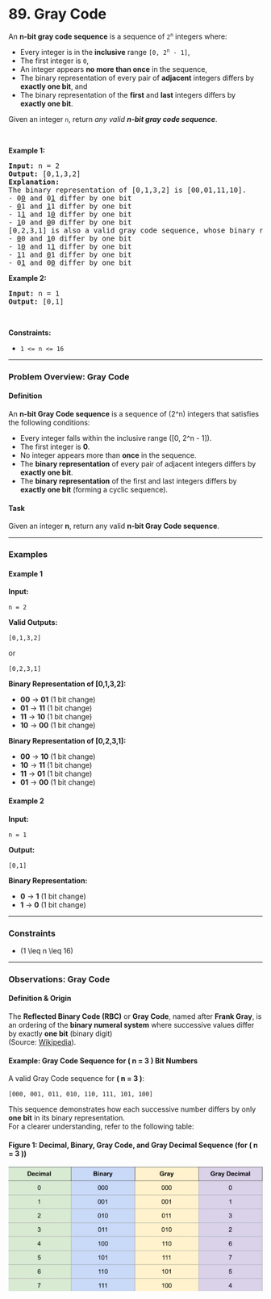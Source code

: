 # 89. Gray Code

<p>An <strong>n-bit gray code sequence</strong> is a sequence of <code>2<sup>n</sup></code> integers where:</p>

<ul>
	<li>Every integer is in the <strong>inclusive</strong> range <code>[0, 2<sup>n</sup> - 1]</code>,</li>
	<li>The first integer is <code>0</code>,</li>
	<li>An integer appears <strong>no more than once</strong> in the sequence,</li>
	<li>The binary representation of every pair of <strong>adjacent</strong> integers differs by <strong>exactly one bit</strong>, and</li>
	<li>The binary representation of the <strong>first</strong> and <strong>last</strong> integers differs by <strong>exactly one bit</strong>.</li>
</ul>

<p>Given an integer <code>n</code>, return <em>any valid <strong>n-bit gray code sequence</strong></em>.</p>

<p>&nbsp;</p>
<p><strong class="example">Example 1:</strong></p>

<pre><strong>Input:</strong> n = 2
<strong>Output:</strong> [0,1,3,2]
<strong>Explanation:</strong>
The binary representation of [0,1,3,2] is [00,01,11,10].
- 0<u>0</u> and 0<u>1</u> differ by one bit
- <u>0</u>1 and <u>1</u>1 differ by one bit
- 1<u>1</u> and 1<u>0</u> differ by one bit
- <u>1</u>0 and <u>0</u>0 differ by one bit
[0,2,3,1] is also a valid gray code sequence, whose binary representation is [00,10,11,01].
- <u>0</u>0 and <u>1</u>0 differ by one bit
- 1<u>0</u> and 1<u>1</u> differ by one bit
- <u>1</u>1 and <u>0</u>1 differ by one bit
- 0<u>1</u> and 0<u>0</u> differ by one bit
</pre>

<p><strong class="example">Example 2:</strong></p>

<pre><strong>Input:</strong> n = 1
<strong>Output:</strong> [0,1]
</pre>

<p>&nbsp;</p>
<p><strong>Constraints:</strong></p>

<ul>
	<li><code>1 &lt;= n &lt;= 16</code></li>
</ul>

---

### **Problem Overview: Gray Code**  

#### **Definition**  
An **n-bit Gray Code sequence** is a sequence of \(2^n\) integers that satisfies the following conditions:  
- Every integer falls within the inclusive range \([0, 2^n - 1]\).  
- The first integer is **0**.  
- No integer appears more than **once** in the sequence.  
- The **binary representation** of every pair of adjacent integers differs by **exactly one bit**.  
- The **binary representation** of the first and last integers differs by **exactly one bit** (forming a cyclic sequence).  

#### **Task**  
Given an integer **n**, return any valid **n-bit Gray Code sequence**.

---

### **Examples**  

#### **Example 1**  
**Input:**  
```plaintext
n = 2
```  
**Valid Outputs:**  
```plaintext
[0,1,3,2]
```
or  
```plaintext
[0,2,3,1]
```  

**Binary Representation of [0,1,3,2]:**  
- **00** → **01** (1 bit change)  
- **01** → **11** (1 bit change)  
- **11** → **10** (1 bit change)  
- **10** → **00** (1 bit change)  

**Binary Representation of [0,2,3,1]:**  
- **00** → **10** (1 bit change)  
- **10** → **11** (1 bit change)  
- **11** → **01** (1 bit change)  
- **01** → **00** (1 bit change)  

#### **Example 2**  
**Input:**  
```plaintext
n = 1
```  
**Output:**  
```plaintext
[0,1]
```  
**Binary Representation:**  
- **0** → **1** (1 bit change)  
- **1** → **0** (1 bit change)  

---

### **Constraints**  
- \(1 \leq n \leq 16\)  

---

### **Observations: Gray Code**  

#### **Definition & Origin**  
The **Reflected Binary Code (RBC)** or **Gray Code**, named after **Frank Gray**, is an ordering of the **binary numeral system** where successive values differ by exactly **one bit** (binary digit)  
(Source: [Wikipedia](https://en.wikipedia.org/wiki/Gray_code)).  

#### **Example: Gray Code Sequence for \( n = 3 \) Bit Numbers**  
A valid Gray Code sequence for **\( n = 3 \)**:
```plaintext
[000, 001, 011, 010, 110, 111, 101, 100]
```  

This sequence demonstrates how each successive number differs by only **one bit** in its binary representation.  
For a clearer understanding, refer to the following table:  

#### **Figure 1: Decimal, Binary, Gray Code, and Gray Decimal Sequence (for \( n = 3 \))**  
![Figure 1. The decimal, binary, Gray code, Gray decimal sequence generated for n = 3 bits](img/89-1.jpg)  

